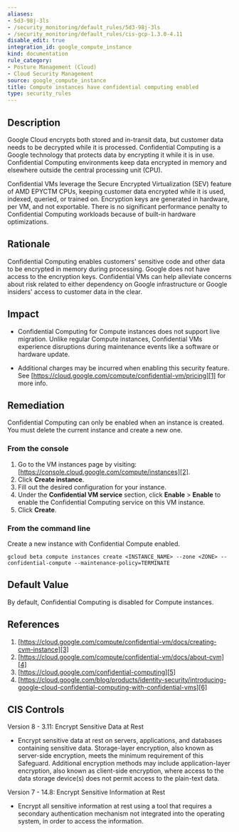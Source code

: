 ```yaml
---
aliases:
- 5d3-98j-3ls
- /security_monitoring/default_rules/5d3-98j-3ls
- /security_monitoring/default_rules/cis-gcp-1.3.0-4.11
disable_edit: true
integration_id: google_compute_instance
kind: documentation
rule_category:
- Posture Management (Cloud)
- Cloud Security Management
source: google_compute_instance
title: Compute instances have confidential computing enabled
type: security_rules
---
```


## Description

Google Cloud encrypts both stored and in-transit data, but customer data needs to be decrypted while it is processed. Confidential Computing is a Google technology that protects data by encrypting it while it is in use. Confidential Computing environments keep data encrypted in memory and elsewhere outside the central processing unit (CPU).

Confidential VMs leverage the Secure Encrypted Virtualization (SEV) feature of AMD
EPYCTM CPUs, keeping customer data encrypted while it is used, indexed, queried, or
trained on. Encryption keys are generated in hardware, per VM, and not exportable. There is no significant performance penalty to Confidential Computing workloads because of built-in hardware optimizations.

## Rationale

Confidential Computing enables customers' sensitive code and other data to be encrypted in
memory during processing. Google does not have access to the encryption keys.
Confidential VMs can help alleviate concerns about risk related to either dependency on
Google infrastructure or Google insiders' access to customer data in the clear.

## Impact

- Confidential Computing for Compute instances does not support live migration. Unlike regular Compute instances, Confidential VMs experience disruptions during maintenance events like a software or hardware update.

- Additional charges may be incurred when enabling this security feature. See [https://cloud.google.com/compute/confidential-vm/pricing][1] for more info.

## Remediation

Confidential Computing can only be enabled when an instance is created. You must delete
the current instance and create a new one.

### From the console

1. Go to the VM instances page by visiting: [https://console.cloud.google.com/compute/instances][2].
2. Click **Create instance**.
3. Fill out the desired configuration for your instance.
4. Under the **Confidential VM service** section, click **Enable** > **Enable** to enable the Confidential Computing service on this VM instance.
5. Click **Create**.

### From the command line

Create a new instance with Confidential Compute enabled.

   ```
   gcloud beta compute instances create <INSTANCE_NAME> --zone <ZONE> --confidential-compute --maintenance-policy=TERMINATE
   ```
## Default Value

By default, Confidential Computing is disabled for Compute instances.

## References

1. [https://cloud.google.com/compute/confidential-vm/docs/creating-cvm-instance][3]
2. [https://cloud.google.com/compute/confidential-vm/docs/about-cvm][4]
3. [https://cloud.google.com/confidential-computing][5]
4. [https://cloud.google.com/blog/products/identity-security/introducing-google-cloud-confidential-computing-with-confidential-vms][6]

## CIS Controls

Version 8 - 3.11: Encrypt Sensitive Data at Rest
- Encrypt sensitive data at rest on servers, applications, and databases containing sensitive data. Storage-layer encryption, also known as server-side encryption, meets the minimum requirement of this Safeguard. Additional encryption methods may include application-layer encryption, also known as client-side encryption, where access to the data storage device(s) does not permit access to the plain-text data.

Version 7 - 14.8: Encrypt Sensitive Information at Rest
- Encrypt all sensitive information at rest using a tool that requires a secondary authentication mechanism not integrated into the operating system, in order to access the information.

[1]: https://cloud.google.com/compute/confidential-vm/pricing
[2]: https://console.cloud.google.com/compute/instances
[3]: https://cloud.google.com/compute/confidential-vm/docs/creating-cvm-instance
[4]: https://cloud.google.com/compute/confidential-vm/docs/about-cvm
[5]: https://cloud.google.com/confidential-computing
[6]: https://cloud.google.com/blog/products/identity-security/introducing-google-cloud-confidential-computing-with-confidential-vms
